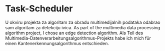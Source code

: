 # Task-Scheduler

U okviru projekta za algoritam za obradu multimedijalnih podataka odabrao sam algoritam za detekciju ivica.
As part of the multimedia data processing algorithm project, I chose an edge detection algorithm.
Als Teil des Multimedia-Datenverarbeitungsalgorithmus-Projekts habe ich mich für einen Kantenerkennungsalgorithmus entschieden.